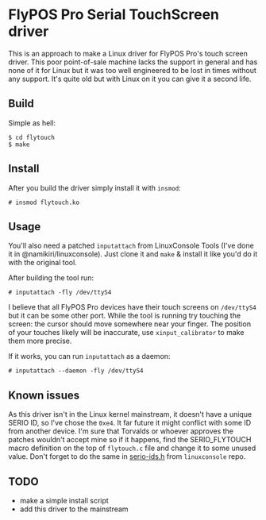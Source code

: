 # FlyPOS Pro Serial TouchScreen driver
This is an approach to make a Linux driver for FlyPOS Pro's touch screen driver. This poor point-of-sale machine lacks the support in general and has none of it for Linux but it was too well engineered to be lost in times without any support. It's quite old but with Linux on it you can give it a second life.

## Build
Simple as hell:

```
$ cd flytouch
$ make
```

## Install
After you build the driver simply install it with `insmod`:
```
# insmod flytouch.ko
```

## Usage
You'll also need a patched `inputattach` from LinuxConsole Tools (I've done it in @namikiri/linuxconsole). Just clone it and `make` & install it like you'd do it with the original tool.

After building the tool run:

```
# inputattach -fly /dev/ttyS4
```

I believe that all FlyPOS Pro devices have their touch screens on `/dev/ttyS4` but it can be some other port. While the tool is running try touching the screen: the cursor should move somewhere near your finger. The position of your touches likely will be inaccurate, use `xinput_calibrator` to make them more precise.  

If it works, you can run `inputattach` as a daemon:

```
# inputattach --daemon -fly /dev/ttyS4
```

## Known issues
As this driver isn't in the Linux kernel mainstream, it doesn't have a unique SERIO ID, so I've chose the `0xe4`. It far future it might conflict with some ID from another device. I'm sure that Torvalds or whoever approves the patches wouldn't accept mine so if it happens, find the SERIO_FLYTOUCH macro definition on the top of `flytouch.c` file and change it to some unused value. Don't forget to do the same in [serio-ids.h](https://github.com/namikiri/linuxconsole/blob/master/utils/serio-ids.h) from `linuxconsole` repo.

## TODO
- make a simple install script
- add this driver to the mainstream
